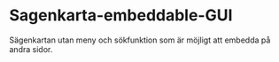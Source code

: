# Sagenkarta-embeddable-GUI

Sägenkartan utan meny och sökfunktion som är möjligt att embedda på andra sidor.
